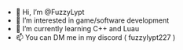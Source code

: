 - 👋 Hi, I’m @FuzzyLypt
- 👀 I’m interested in game/software development
- 🌱 I’m currently learning C++ and Luau
- 📫 You can DM me in my discord ( fuzzylypt227 )

<!---
FuzzyLypt/FuzzyLypt is a ✨ special ✨ repository because its `README.md` (this file) appears on your GitHub profile.
You can click the Preview link to take a look at your changes.
--->
